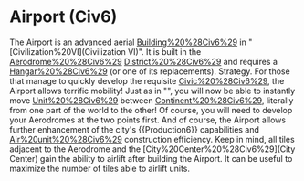 # Airport (Civ6)

The Airport is an advanced aerial [Building%20%28Civ6%29](building) in "[Civilization%20VI](Civilization VI)". It is built in the [Aerodrome%20%28Civ6%29](Aerodrome) [District%20%28Civ6%29](district) and requires a [Hangar%20%28Civ6%29](Hangar) (or one of its replacements).
Strategy.
For those that manage to quickly develop the requisite [Civic%20%28Civ6%29](civic), the Airport allows terrific mobility! Just as in "", you will now be able to instantly move [Unit%20%28Civ6%29](units) between [Continent%20%28Civ6%29](continents), literally from one part of the world to the other! Of course, you will need to develop your Aerodromes at the two points first.
And of course, the Airport allows further enhancement of the city's {{Production6}} capabilities and [Air%20unit%20%28Civ6%29](airplane) construction efficiency.
Keep in mind, all tiles adjacent to the Aerodrome and the [City%20Center%20%28Civ6%29](City Center) gain the ability to airlift after building the Airport. It can be useful to maximize the number of tiles able to airlift units.